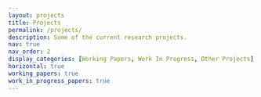 ```yaml
---
layout: projects
title: Projects
permalink: /projects/
description: Some of the current research projects.
nav: true
nav_order: 2
display_categories: [Working Papers, Work In Progress, Other Projects]
horizontal: true
working_papers: true 
work_in_progress_papers: true
---
```



